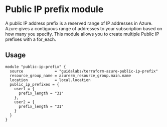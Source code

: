 # Public IP prefix module
A public IP address prefix is a reserved range of IP addresses in Azure. Azure gives a contiguous range of addresses to your subscription based on how many you specify. This module allows you to create multiple Public IP prefixes with a for_each.

## Usage
```
module "public-ip-prefix" {
  source              = "guidalabs/terraform-azure-public-ip-prefix"
  resource_group_name = azurerm_resource_group.main.name
  location            = local.location
  public_ip_prefixes = {
    user1 = {
      prefix_length = "31"
    },
    user2 = {
      prefix_length = "31"
    }
  }
}
```